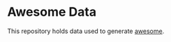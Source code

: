 # Awesome Data

This repository holds data used to generate [awesome](https://github.com/ever-works/awesome).
